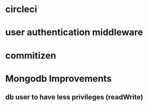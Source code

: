 # circleci

# user authentication middleware

# commitizen

# Mongodb Improvements

## db user to have less privileges (readWrite)
